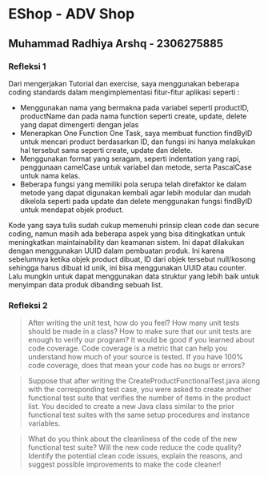 # EShop - ADV Shop
## Muhammad Radhiya Arshq - 2306275885

### Refleksi 1

Dari mengerjakan Tutorial dan exercise, saya menggunakan beberapa coding standards dalam mengimplementasi fitur-fitur aplikasi seperti :

- Menggunakan nama yang bermakna pada variabel seperti productID, productName dan pada nama function seperti create, update, delete yang dapat dimengerti dengan jelas
- Menerapkan One Function One Task, saya membuat function findByID untuk mencari product berdasarkan ID, dan fungsi ini hanya melakukan hal tersebut sama seperti create, update dan delete.
- Menggunakan format yang seragam, seperti indentation yang rapi, penggunaan camelCase untuk variabel dan metode, serta PascalCase untuk nama kelas.
- Beberapa fungsi yang memiliki pola serupa telah direfaktor ke dalam metode yang dapat digunakan kembali agar lebih modular dan mudah dikelola seperti pada update dan delete menggunakan fungsi findByID untuk mendapat objek product.

Kode yang saya tulis sudah cukup memenuhi prinsip clean code dan secure coding, namun masih ada beberapa aspek yang bisa ditingkatkan untuk meningkatkan maintainability dan keamanan sistem. 
Ini dapat dilakukan dengan menggunakan UUID dalam pembuatan produk. Ini karena sebelumnya ketika objek product dibuat, ID dari objek tersebut null/kosong sehingga harus dibuat id unik, ini bisa menggunakan UUID atau counter. 
Lalu mungkin untuk dapat menggunakan data struktur yang lebih baik untuk menyimpan data produk dibanding sebuah list.

### Refleksi 2
> After writing the unit test, how do you feel? How many unit tests should be made in a class? How to make sure that our unit tests are enough to verify our program? It would be good if you learned about code coverage. Code coverage is a metric that can help you understand how much of your source is tested. If you have 100% code coverage, does that mean your code has no bugs or errors?



> Suppose that after writing the CreateProductFunctionalTest.java along with the corresponding test case, you were asked to create another functional test suite that verifies the number of items in the product list. You decided to create a new Java class similar to the prior functional test suites with the same setup procedures and instance variables.

> What do you think about the cleanliness of the code of the new functional test suite? Will the new code reduce the code quality? Identify the potential clean code issues, explain the reasons, and suggest possible improvements to make the code cleaner!

